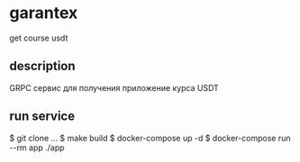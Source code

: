# garantex
get course usdt

## description
GRPC сервис для получения приложение курса USDT

## run service
$ git clone ...
$ make build
$ docker-compose up -d
$ docker-compose run --rm app ./app